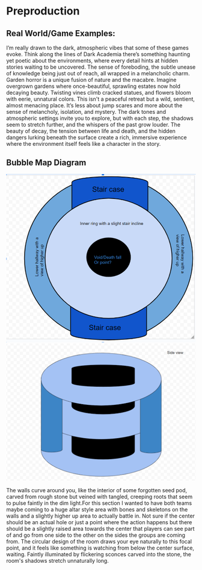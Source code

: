 # Preproduction

## Real World/Game Examples:

I’m really drawn to the dark, atmospheric vibes that some of these games evoke. Think along the lines of Dark Academia there’s something haunting yet poetic about the environments, where every detail hints at hidden stories waiting to be uncovered. 
The sense of foreboding, the subtle unease of knowledge being just out of reach, all wrapped in a melancholic charm. Garden horror is a unique fusion of nature and the macabre.
Imagine overgrown gardens where once-beautiful, sprawling estates now hold decaying beauty. Twisting vines climb cracked statues, and flowers bloom with eerie, unnatural colors.
This isn't a peaceful retreat but a wild, sentient, almost menacing place. It’s less about jump scares and more about the sense of melancholy, isolation, and mystery.
The dark tones and atmospheric settings invite you to explore, but with each step, the shadows seem to stretch further, and the whispers of the past grow louder.
The beauty of decay, the tension between life and death, and the hidden dangers lurking beneath the surface create a rich, immersive experience where the environment itself feels like a character in the story.

## Bubble Map Diagram
![alt text](https://github.com/Maleahristau/phantomoftheabyss/blob/main/images/Screenshot%202024-10-24%20174836.png "Bubble Map Diagram")
![alt text](https://github.com/Maleahristau/phantomoftheabyss/blob/main/images/Screenshot%202024-10-24%20175325.png "Bubble Map Diagram Side View")

The walls curve around you, like the interior of some forgotten seed pod, carved from rough stone but veined with tangled, creeping roots that seem to pulse faintly in the dim light.For this section I wanted to have both teams maybe coming to a huge altar style area with bones and skeletons on the walls and a slightly higher up area to actually battle in. Not sure if the center should be an actual hole or just a point where the action happens but there should be a slightly raised area towards the center that players can see part of and go from one side to the other on the sides the groups are coming from. The circular design of the room draws your eye naturally to this focal point, and it feels like something is watching from below the center surface, waiting. Faintly illuminated by flickering sconces carved into the stone, the room's shadows stretch unnaturally long.
